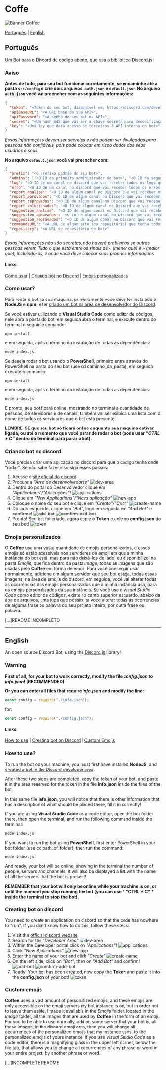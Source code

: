 # Coffe

![Banner Coffee](src/assets/images/coffee-icon-2-default-big-banner.png)

[Português](#Português) |
[English](#English)

## Português
Um Bot para o Discord de código aberto, que usa a biblioteca [Discord.js](https://discord.js.org/#/)!

### Aviso
**Antes de tudo, para seu bot funcionar corretamente, se encaminhe até a pasta `src/config` e crie dois arquivos: `auth.json` e `default.json`**
**No arquivo `auth.json` você vai preencher com as seguintes informações:**
```json
{
  "token": "<Token do seu bot, disponível em: https://discord.com/developers/applications>",
  "apiBaseURL": "<A URL base da sua API>",
  "apiPassword": "<A senha do seu bot na API>",
  "secret": "<Um hash md5 que vai ser a chave secreta para decodificação dos tokens>",
  "key": "<Uma key que dará acesso de terceiros à API interna do bot>"
}
```
*Essas informações devem ser secretas e não podem ser divulgadas para pessoas não confiáveis, pois pode colocar em risco dados dos seus usuários e seus*

**No arquivo `default.json` você vai preencher com:**
```json
{
  "prefix": "<O prefixo padrão do seu bot>",
  "admins": ["<O ID do primeiro administrador do bot>", "<O ID do segundo administrador do bot (se houver)>", "<O ID do terceiro... (faça isso quantas vezes for necessário até preencher com o ID de todos os administradores do bot)>"],
  "log": "<O ID de um canal no discord que vai receber todos os logs que o bot enviar (é recomendado criar um servidor apenas para os admins do bot e colocar o ID de algum canal desse servidor, já que podem haver logs com credenciais inclusas)>",
  "erro": "<O ID de um canal no discord que vai receber todos os erros que o bot enviar (é recomendado criar um servidor apenas para os admins do bot e colocar o ID de algum canal desse servidor, já que podem haver erros com credenciais inclusas)>",
  "report_analise": "<O ID de algum canal no Discord que vai receber os reports que os usuários criarem, enquanto estiverem em análise!>",
  "report_aprovados": "<O ID de algum canal no Discord que vai receber os reports depois que forem aprovados>",
  "report_reprovados": "<O ID de algum canal no Discord que vai receber os reports depois que forem reprovados>",
  "report_solucionados": "<O ID de algum canal no Discord que vai receber os reports depois que forem solucionados>",
  "suggestion_analise": "<O ID de algum canal no Discord que vai receber as sugestões que os usuários criarem, quanto estiverem em análise>",
  "suggestion_aprovados": "<O ID de algum canal no Discord que vai receber as sugestões depois que forem aprovadas>",
  "suggestion_reprovados": "<O ID de algum canal no Discord que vai receber as sugestões depois que forem reprovadas>",
  "commandsURL": "<A URL de algum site (ou repositório) que tenha todos os comandos do bot>",
  "repository": "<A URL do repositório do bot>"
}
```
*Essas informações não são secretas, não haverá problemas se outras pessoas verem*
*Tudo o que está entre os sinais de `<` (menor que) e `>` (maior que), incluindo-os, é onde você deve colocar suas próprias informações*

#### Links
[Como usar](#Como-usar) |
[Criando bot no Discord](#Criando-bot-no-discord) |
[Emojis personalizados](#Emojis-personalizados)

### Como usar?
Para rodar o bot na sua máquina, primeiramente você deve ter instalado o **NodeJS** e **npm**, e ter [criado um bot na área de desenvolvedor do Discord](#Criando-bot-no-discord).

Se você estiver utilizando o **Visual Studio Code** como editor de códigos, nele abra a pasta do bot, em seguida abra o terminal, e execute dentro do terminal o seguinte comando:
```shell
npm install
```
e em seguida, após o término da instalação de todas as dependências:
```shell
node index.js
```

Se deseja rodar o bot usando o **PowerShell**, primeiro entre através do PowerShell na pasta do seu bot (use cd caminho_da_pasta), em seguida execute o comando:
```shell
npm install
```
e em seguida, após o término da instalação de todas as dependências:
```shell
node index.js
```

E pronto, seu bot ficará online, mostrando no terminal a quantidade de pessoas, de servidores e de canais, também vai ser exibida uma lista com o nome de todos os servidores que o bot está presente!

**LEMBRE-SE que seu bot só ficará online enquanto sua máquina estiver ligada, ou até o momento que você parar de rodar o bot (pode usar *"CTRL + C"* dentro do terminal para parar o bot).**

### Criando bot no discord
Você precisa criar uma aplicação no discord para que o código tenha onde "rodar". Se não sabe fazer isso siga esses passos:

1. Acesse o [site oficial do discord](https://discord.com/new)
2. Procure a *"Área de desenvolvedores"*
    ![dev-area](image/devarea-br.PNG)
3. Dentro do portal do Desenvolvedor clique em *"Applications"/"Aplicações"*!
    ![applications](image/developer-aplications.PNG)
4. Clique em *"New Applications"/"Nova aplicação"*
    ![new-app](image/new-app.PNG)
5. Coloque o nome do seu bot e clique em *"Create"/"Criar"*
    ![create-name](image/create-name.PNG)
6. Do lado esquerdo, clique em *"Bot"*, logo em seguida em *"Add Bot"* e confirme!
    ![add-bot](image/add-bot.PNG)
    ![comfirm-add-bot](image/confirm-add-bot.PNG)
7. Pronto! Seu bot foi criado, agora copie o **Token** e cole no **config.json** do seu bot!
    ![token](image/token.PNG)

### Emojis personalizados

O **Coffee** usa uma vasta quantidade de emojis personalizados, e esses emojis só estão acessíveis nos servidores de emoji em que a minha instância do bot está, mas para não deixá-los de lado, eu disponibilizei na pasta *Emojis*, que fica dentro da pasta *Image*, todas as imagens que são usadas pelo **Coffee** em forma de emoji.
Para você conseguir usar normalmente, adicione em algum servidor que seu bot esteja, todas essas imagens, na área de emojis do discord, em seguida, você vai alterar todas as ocorrências dos emojis personalizados que a minha instância usa, para os emojis personalizados da sua instância.
Se você usa o *Visual Studio Code* como editor de códigos, existe no canto superior esquerdo, abaixo da aba de arquivos, uma lupa que possibilita você alterar todas as ocorrências de alguma frase ou palavra do seu projeto inteiro, por outra frase ou palavra.


[...]README INCOMPLETO

---

## English
An open source Discord Bot, using the [Discord.js](https://discord.js.org/#/) library!

### Warning
**First of all, for your bot to work correctly, modify the file *config.json* to *info.json*! (RECOMMENDED)**

**Or you can enter all files that require *info.json* and modify the line:**
```js
const config = require("./info.json");
```
for:
```js
const config = require("./config.json");
```

#### Links
[How to use](#How-to-use) |
[Creating bot on Discord](#Creating-bot-on-discord) |
[Custom Emojis](#Custom-emojis)

### How to use?
To run the bot on your machine, you must first have installed **NodeJS**, and [created a bot in the Discord developer area](#Creating-bot-on-discord).

After these two steps are completed, copy the *token* of your bot, and paste it in the area reserved for the token in the file **info.json** inside the files of the bot.

In this same file **info.json**, you will notice that there is other information that has a description of what should be placed there, fill it in correctly!

If you are using **Visual Studio Code** as a code editor, open the bot folder there, then open the terminal, and run the following command inside the terminal:
```
node index.js
```

If you want to run the bot using **PowerShell**, first enter PowerShell in your bot folder (use cd path_of_folder), then run the command:
```
node index.js
```

And ready, your bot will be online, showing in the terminal the number of people, servers and channels, it will also be displayed a list with the name of all the servers that the bot is present!

**REMEMBER that your bot will only be online while your machine is on, or until the moment you stop running the bot (you can use * "CTRL + C" * inside the terminal to stop the bot).**

### Creating bot on discord
You need to create an application on discord so that the code has nowhere to "run". If you don't know how to do this, follow these steps:

1. Visit the [official discord website](https://discord.com/new)
2. Search for the *"Developer Area"*
    ![dev-area](image/devarea-en.PNG)
3. Within the Developer portal click on *"Applications"*!
    ![applications](image/developer-aplications.PNG)
4. Click *"New Applications"*
    ![new-app](image/new-app.PNG)
5. Enter the name of your bot and click *"Create"*
    ![create-name](image/create-name.PNG)
6. On the left side, click on *"Bot"*, then on *"Add Bot"* and confirm!
    ![add-bot](image/add-bot.PNG)
    ![comfirm-add-bot](image/confirm-add-bot.PNG)
7. Ready! Your bot has been created, now copy the **Token** and paste it into the **config.json** of your bot!
    ![token](image/token.PNG)

### Custom emojis

**Coffee** uses a vast amount of personalized emojis, and these emojis are only accessible on the emoji servers my bot instance is on, but in order not to leave them aside, I made it available in the *Emojis* folder, located in the *Image* folder, all the images that are used by **Coffee** in the form of an emoji.
For you to be able to use normally, add on some server that your bot is, all these images, in the discord emoji area, then you will change all occurrences of the personalized emojis that my instance uses, to the personalized emojis of yours instance.
If you use *Visual Studio Code* as a code editor, there is a magnifying glass in the upper left corner, below the file tab, that allows you to change all occurrences of any phrase or word in your entire project, by another phrase or word.


[...]INCOMPLETE README